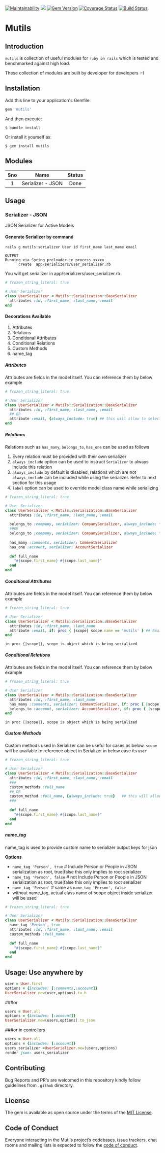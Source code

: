 [![Maintainability](https://api.codeclimate.com/v1/badges/42e8a34f839ca0c5ec45/maintainability)](https://codeclimate.com/github/Code-Vedas/mutils/maintainability)
![](https://ruby-gem-downloads-badge.herokuapp.com/mutils?type=total&color=brightgreen)
[![Gem Version](https://badge.fury.io/rb/mutils.svg)](https://badge.fury.io/rb/mutils)
[![Coverage Status](https://coveralls.io/repos/github/Code-Vedas/mutils/badge.svg?branch=feature/coverall)](https://coveralls.io/github/Code-Vedas/mutils?branch=feature/coverall)
[![Build Status](https://travis-ci.com/Code-Vedas/mutils.svg?branch=master)](https://travis-ci.com/Code-Vedas/mutils)
# Mutils
## Introduction
`mutils` is collection of useful modules for `ruby on rails` which is tested and benchmarked against high load.

These collection of modules are built by developer for developers :-)
## Installation

Add this line to your application's Gemfile:
```ruby
gem 'mutils'
```
And then execute:

    $ bundle install

Or install it yourself as:

    $ gem install mutils

## Modules
| Sno 	|        Name       	| Status 	|
|:---:	|:-----------------:	|:------:	|
|  1  	| Serializer - JSON 	|  Done  	|

## Usage
### Serializer - JSON
JSON Serializer for Active Models 

#### Generate Serializer by command
```shell script
rails g mutils:serializer User id first_name last_name email

OUTPUT
Running via Spring preloader in process xxxxx
      create  app/serializers/user_serializer.rb
```
You will get serializer in app/serializers/user_serializer.rb
```ruby
# frozen_string_literal: true

# User Serializer
class UserSerializer < Mutils::Serialization::BaseSerializer
  attributes :id, :first_name, :last_name, :email
end
```

#### Decorations Available
1. Attributes
2. Relations
3. Conditional Attributes
4. Conditional Relations
5. Custom Methods
6. name_tag

##### Attributes
Attributes are fields in the model itself. You can reference them by below example
```ruby
# frozen_string_literal: true

# User Serializer
class UserSerializer < Mutils::Serialization::BaseSerializer
  attributes :id, :first_name, :last_name, :email
  ## OR
  attribute :email, {always_include: true} ## this will allow to selectively include email
end
```
##### Relations
Relations such as `has_many`, `belongs_to`, `has_one` can be used as follows
1. Every relation must be provided with their own serializer
2. `always_include` option can be used to instruct `Serializer` to always include this relation
3. `always_include` by default is disabled, relations which are not `always_include` can be included while using the serializer. Refer to next section for this usage
4. `label` option can be used to override model class name while serializing
```ruby
# frozen_string_literal: true

# User Serializer
class UserSerializer < Mutils::Serialization::BaseSerializer
  attributes :id, :first_name, :last_name, :email
  
  belongs_to :company, serializer: CompanySerializer, always_include: true
  ##OR
  belongs_to :company, serializer: CompanySerializer, always_include: true, label: 'organization'   ##<== important to give singular name
  
  has_many :comments, serializer: CommentSerializer
  has_one :account, serializer: AccountSerializer
  
  def full_name
    "#{scope.first_name} #{scope.last_name}"
  end
end
```
##### Conditional Attributes
Attributes are fields in the model itself. You can reference them by below example
```ruby
# frozen_string_literal: true

# User Serializer
class UserSerializer < Mutils::Serialization::BaseSerializer
  attributes :id, :first_name, :last_name
  attribute :email, if: proc { |scope| scope.name == 'mutils' } ## Email will only serialize if user's name is 'mutils'
end
```
    in proc {|scope|}, scope is object which is being serialized
##### Conditional Relations
Attributes are fields in the model itself. You can reference them by below example
```ruby
# frozen_string_literal: true

# User Serializer
class UserSerializer < Mutils::Serialization::BaseSerializer
  attributes :id, :first_name, :last_name
  has_many :comments, serializer: CommentSerializer, if: proc { |scope| scope.name == 'mutils' } ## comments will only serialize if user's name is 'mutils'
  belongs_to :account, serializer: AccountSerializer, if: proc { |scope| scope.name != 'mutils' } ## account will only serialize if user's name is not 'mutils'
end
```
    in proc {|scope|}, scope is object which is being serialized    
##### Custom Methods
Custom methods used in Serializer can be useful for cases as below.
`scope` will be available to reference object in Serializer in below case its `user`

```ruby
# frozen_string_literal: true

# User Serializer
class UserSerializer < Mutils::Serialization::BaseSerializer
  attributes :id, :first_name, :last_name, :email
  ###
  custom_methods :full_name
  ## OR
  custom_method :full_name, {always_include: true}   ## this will allow to selectively include full_name
  ### 
  
  def full_name
    "#{scope.first_name} #{scope.last_name}"
  end
end
```
##### name_tag
name_tag is used to provide custom name to serializer output keys for json

**Options**
  - ``name_tag 'Person', true`` # Include Person or People in JSON serialization as root, true|false this only implies to root serializer
  - ``name_tag 'Person', false`` # not Include Person or People in JSON serialization as root, true|false this only implies to root serializer
  - ``name_tag 'Person'`` # same as ``name_tag 'Person', false``
  - without name_tag, actual class name of scope object inside serializer will be used 
```ruby
# frozen_string_literal: true

# User Serializer
class UserSerializer < Mutils::Serialization::BaseSerializer
  name_tag 'Person', true
  attributes :id, :first_name, :last_name, :email
  custom_methods :full_name
  
  def full_name
    "#{scope.first_name} #{scope.last_name}"
  end
end
```

## Usage: Use anywhere by

```ruby
user = User.first
options = {includes: [:comments,:account]}
UserSerializer.new(user,options).to_h
```
###or
```ruby
users = User.all
options = {includes: [:account]}
UserSerializer.new(users,options).to_json
```
###or in controllers
```ruby
users = User.all
options = {includes: [:account]}
users_serializer =UserSerializer.new(users,options)
render json: users_serializer
```

## Contributing

Bug Reports and PR's are welcomed in this repository kindly follow guidelines from `.github` directory.

## License

The gem is available as open source under the terms of the [MIT License](https://opensource.org/licenses/MIT).

## Code of Conduct

Everyone interacting in the Mutils project’s codebases, issue trackers, chat rooms and mailing lists is expected to follow the [code of conduct](https://github.com/Code-Vedas/mutils/blob/master/CODE_OF_CONDUCT.md).
